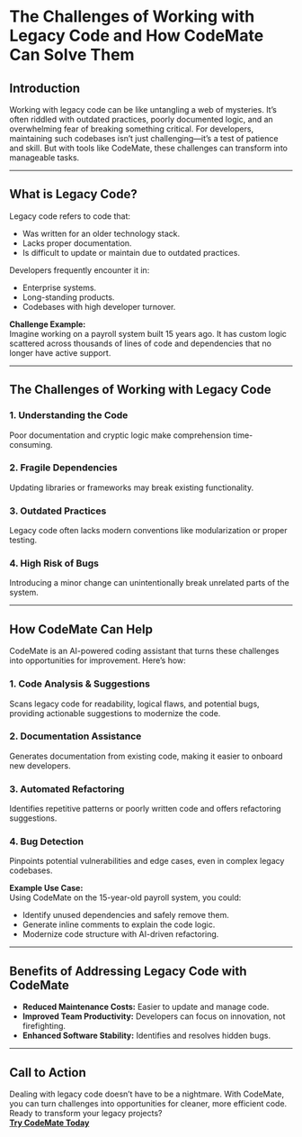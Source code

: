 <link rel="stylesheet" href="/assets/css/styles.css">

# The Challenges of Working with Legacy Code and How CodeMate Can Solve Them

## Introduction
Working with legacy code can be like untangling a web of mysteries. It’s often riddled with outdated practices, poorly documented logic, and an overwhelming fear of breaking something critical. For developers, maintaining such codebases isn’t just challenging—it’s a test of patience and skill. But with tools like CodeMate, these challenges can transform into manageable tasks.

---

## What is Legacy Code?
Legacy code refers to code that:
- Was written for an older technology stack.
- Lacks proper documentation.
- Is difficult to update or maintain due to outdated practices.

Developers frequently encounter it in:
- Enterprise systems.
- Long-standing products.
- Codebases with high developer turnover.

**Challenge Example:**  
Imagine working on a payroll system built 15 years ago. It has custom logic scattered across thousands of lines of code and dependencies that no longer have active support.

---

## The Challenges of Working with Legacy Code
### 1. Understanding the Code  
Poor documentation and cryptic logic make comprehension time-consuming.

### 2. Fragile Dependencies  
Updating libraries or frameworks may break existing functionality.

### 3. Outdated Practices  
Legacy code often lacks modern conventions like modularization or proper testing.

### 4. High Risk of Bugs  
Introducing a minor change can unintentionally break unrelated parts of the system.

---

## How CodeMate Can Help
CodeMate is an AI-powered coding assistant that turns these challenges into opportunities for improvement. Here’s how:

### 1. Code Analysis & Suggestions  
Scans legacy code for readability, logical flaws, and potential bugs, providing actionable suggestions to modernize the code.

### 2. Documentation Assistance  
Generates documentation from existing code, making it easier to onboard new developers.

### 3. Automated Refactoring  
Identifies repetitive patterns or poorly written code and offers refactoring suggestions.  

### 4. Bug Detection  
Pinpoints potential vulnerabilities and edge cases, even in complex legacy codebases.

**Example Use Case:**  
Using CodeMate on the 15-year-old payroll system, you could:
- Identify unused dependencies and safely remove them.  
- Generate inline comments to explain the code logic.  
- Modernize code structure with AI-driven refactoring.

---

## Benefits of Addressing Legacy Code with CodeMate
- **Reduced Maintenance Costs:** Easier to update and manage code.  
- **Improved Team Productivity:** Developers can focus on innovation, not firefighting.  
- **Enhanced Software Stability:** Identifies and resolves hidden bugs.

---

## Call to Action
Dealing with legacy code doesn’t have to be a nightmare. With CodeMate, you can turn challenges into opportunities for cleaner, more efficient code. Ready to transform your legacy projects?  
**[Try CodeMate Today](#)**
